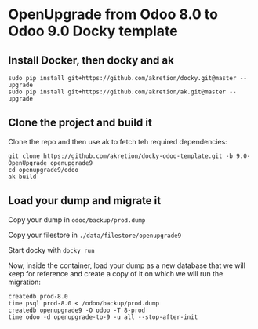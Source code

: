 # OpenUpgrade from Odoo 8.0 to Odoo 9.0 Docky template

## Install Docker, then docky and ak
```
sudo pip install git+https://github.com/akretion/docky.git@master --upgrade
sudo pip install git+https://github.com/akretion/ak.git@master --upgrade
```

## Clone the project and build it

Clone the repo and then use ak to fetch teh required dependencies:
```
git clone https://github.com/akretion/docky-odoo-template.git -b 9.0-OpenUpgrade openupgrade9
cd openupgrade9/odoo
ak build
```

## Load your dump and migrate it

Copy your dump in ```odoo/backup/prod.dump```

Copy your filestore in ```./data/filestore/openupgrade9```

Start docky with ```docky run```

Now, inside the container, load your dump as a new database that we will keep for reference
and create a copy of it on which we will run the migration:
```
createdb prod-8.0
time psql prod-8.0 < /odoo/backup/prod.dump
createdb openupgrade9 -O odoo -T 8-prod
time odoo -d openupgrade-to-9 -u all --stop-after-init

```
